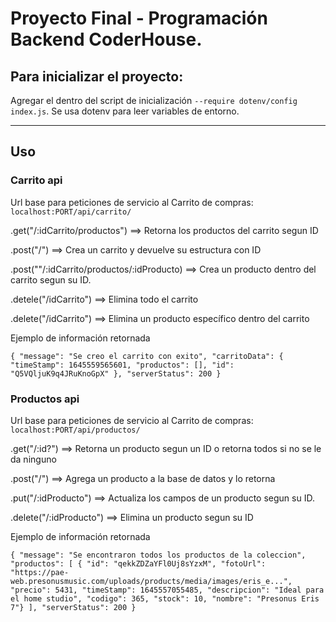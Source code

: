 # Proyecto Final - Programación Backend CoderHouse.

## Para inicializar el proyecto:

Agregar el dentro del script de inicialización `--require dotenv/config index.js`.
Se usa dotenv para leer variables de entorno.

---

## Uso

### Carrito api

Url base para peticiones de servicio al Carrito de compras: `localhost:PORT/api/carrito/`

.get("/:idCarrito/productos") ==> Retorna los productos del carrito segun ID

.post("/") ==> Crea un carrito y devuelve su estructura con ID

.post(""/:idCarrito/productos/:idProducto) ==> Crea un producto dentro del carrito segun su ID.

.detele("/idCarrito") ==> Elimina todo el carrito

.delete("/idCarrito") ==> Elimina un producto específico dentro del carrito

Ejemplo de información retornada

`{ "message": "Se creo el carrito con exito", "carritoData": { "timeStamp": 1645559565601, "productos": [], "id": "Q5VQljuK9q4JRuKnoGpX" }, "serverStatus": 200 }`

### Productos api

Url base para peticiones de servicio al Carrito de compras: `localhost:PORT/api/productos/`

.get("/:id?") ==> Retorna un producto segun un ID o retorna todos si no se le da ninguno

.post("/") ==> Agrega un producto a la base de datos y lo retorna

.put("/:idProducto") ==> Actualiza los campos de un producto segun su ID.

.delete("/:idProducto") ==> Elimina un producto segun su ID

Ejemplo de información retornada

`{ "message": "Se encontraron todos los productos de la coleccion", "productos": [ { "id": "qekkZDZaYFl0Uj8sYzxM", "fotoUrl": "https://pae-web.presonusmusic.com/uploads/products/media/images/eris_e...", "precio": 5431, "timeStamp": 1645557055485, "descripcion": "Ideal para el home studio", "codigo": 365, "stock": 10, "nombre": "Presonus Eris 7"} ], "serverStatus": 200 }`
